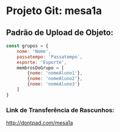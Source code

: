 # Projeto Git: mesa1a

## Padrão de Upload de Objeto:

```javascript
const grupos = {
    nome: 'Nome',
    passatempo: 'Passatempo',
    esporte: 'Esporte',
    membrosDoGrupo = [
        {nome: 'nomeAluno1'},
        {nome: 'nomeAluno2'},
        {nome: 'nomeAluno3'}
    ]
}
```

### Link de Transferência de Rascunhos:
http://dontpad.com/mesa1a
